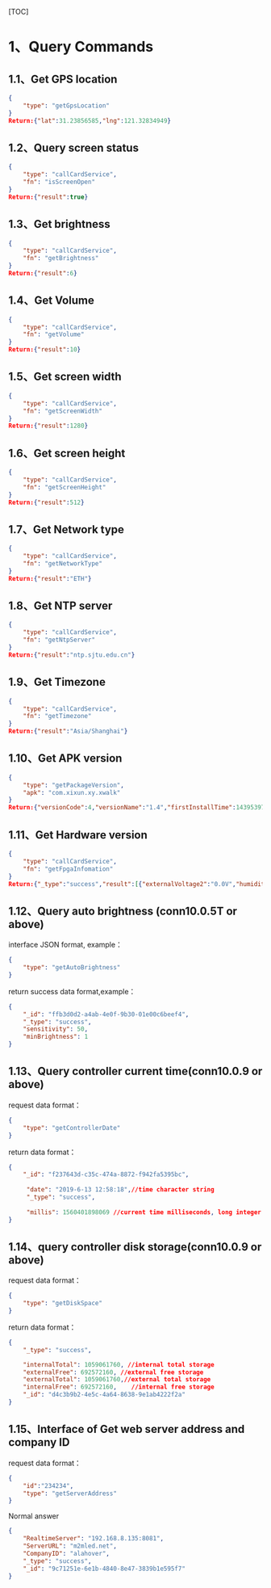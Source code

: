 [TOC]

# 1、Query Commands

## 1.1、Get GPS location

```json
{ 
	"type": "getGpsLocation"
} 
Return:{"lat":31.23856585,"lng":121.32834949}
```

## 1.2、Query screen status

```json
{ 
    "type": "callCardService", 
    "fn": "isScreenOpen" 
} 
Return:{"result":true}
```

## 1.3、Get brightness

```json
{ 
    "type": "callCardService", 
    "fn": "getBrightness" 
} 
Return:{"result":6}
```

## 1.4、Get Volume

```json
{ 
    "type": "callCardService", 
    "fn": "getVolume" 
} 
Return:{"result":10}
```

## 1.5、Get screen width

```json
{ 
    "type": "callCardService", 
    "fn": "getScreenWidth"
} 
Return:{"result":1280}
```

## 1.6、Get screen height

```json
{ 
    "type": "callCardService", 
    "fn": "getScreenHeight" 
} 
Return:{"result":512}
```

## 1.7、Get Network type

```json
{ 
    "type": "callCardService", 
    "fn": "getNetworkType" 
} 
Return:{"result":"ETH"}
```

## 1.8、Get NTP server

```json
{ 
    "type": "callCardService", 
    "fn": "getNtpServer" 
} 
Return:{"result":"ntp.sjtu.edu.cn"}
```

## 1.9、Get Timezone

```json
{ 
    "type": "callCardService", 
    "fn": "getTimezone"
} 
Return:{"result":"Asia/Shanghai"}
```

## 1.10、Get APK version

```json
{ 
	"type": "getPackageVersion",  
	"apk": "com.xixun.xy.xwalk"  
}  
Return:{"versionCode":4,"versionName":"1.4","firstInstallTime":1439539769420,"lastUpdateTime":1439539769420,"installLocation":1}
```

## 1.11、Get Hardware version

```json
{ 
    "type": "callCardService", 
    "fn": "getFpgaInfomation"
} 
Return:{"_type":"success","result":[{"externalVoltage2":"0.0V","humidity":"0.0%","externalVoltage1":"0.0V","cardVoltage":"4.52V","smoke":"Normal","version":"a000","temperature":"55.0℃","doorOpened":"Open"}]}
```

## 1.12、Query auto brightness (conn10.0.5T or above)

interface JSON format, example：

```json
{ 
    "type": "getAutoBrightness"
} 
```

return success data format,example：

```json
{
    "_id": "ffb3d0d2-a4ab-4e0f-9b30-01e00c6beef4",
    "_type": "success",
    "sensitivity": 50,
    "minBrightness": 1
}
```

## 1.13、Query controller current time(conn10.0.9 or above)

request data format：

```json
{
    "type": "getControllerDate"
}
```

return data format：

```json
{
    "_id": "f237643d-c35c-474a-8872-f942fa5395bc",
   
     "date": "2019-6-13 12:58:18",//time character string
     "_type": "success",
    
     "millis": 1560401898069 //current time milliseconds, long integer type
}
```

## 1.14、query controller disk storage(conn10.0.9 or above)

request data format：

```json
{
    "type": "getDiskSpace"
}
```

return data format：

```json
{
    "_type": "success",

    "internalTotal": 1059061760, //internal total storage
    "externalFree": 692572160, //external free storage
    "externalTotal": 1059061760,//external total storage
    "internalFree": 692572160,    //internal free storage
    "_id": "d4c3b9b2-4e5c-4a64-8638-9e1ab4222f2a"
}
```

## 1.15、Interface of Get web server address and company ID

request data format：

```json
{
    "id":"234234",
    "type": "getServerAddress" 
}
```

Normal answer

```json
{
    "RealtimeServer": "192.168.8.135:8081",
    "ServerURL": "m2mled.net",
    "CompanyID": "alahover",
    "_type": "success",
    "_id": "9c71251e-6e1b-4840-8e47-3839b1e595f7"
}
```


